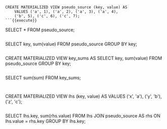```
CREATE MATERIALIZED VIEW pseudo_source (key, value) AS
    VALUES ('a', 1), ('a', 2), ('a', 3), ('a', 4),
    ('b', 5), ('c', 6), ('c', 7);
```{{execute}}

```
SELECT * FROM pseudo_source;
```{{execute Terminal 2}}

```
SELECT key, sum(value) FROM pseudo_source GROUP BY key;
```{{execute Terminal 2}}

```
CREATE MATERIALIZED VIEW key_sums AS
    SELECT key, sum(value) FROM pseudo_source GROUP BY key;
```{{execute Terminal 2}}

```
SELECT sum(sum) FROM key_sums;
```{{execute Terminal 2}}


```
CREATE MATERIALIZED VIEW lhs (key, value) AS
    VALUES ('x', 'a'), ('y', 'b'), ('z', 'c');
```{{execute Terminal 2}}

```
SELECT lhs.key, sum(rhs.value)
FROM lhs
JOIN pseudo_source AS rhs
ON lhs.value = rhs.key
GROUP BY lhs.key;
```{{execute Terminal 2}}
